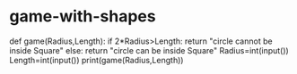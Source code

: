 # game-with-shapes
def game(Radius,Length):
    if 2*Radius>Length:
        return "circle cannot be inside Square"
    else:
        return "circle can be inside Square"
Radius=int(input())
Length=int(input())
print(game(Radius,Length))
